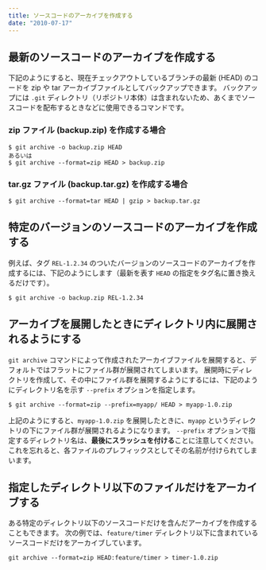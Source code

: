 ```yaml
---
title: ソースコードのアーカイブを作成する
date: "2010-07-17"
---
```


最新のソースコードのアーカイブを作成する
----

下記のようにすると、現在チェックアウトしているブランチの最新 (HEAD) のコードを zip や tar アーカイブファイルとしてバックアップできます。
バックアップには `.git` ディレクトリ（リポジトリ本体）は含まれないため、あくまでソースコードを配布するときなどに使用できるコマンドです。

### zip ファイル (backup.zip) を作成する場合

```
$ git archive -o backup.zip HEAD
あるいは
$ git archive --format=zip HEAD > backup.zip
```

### tar.gz ファイル (backup.tar.gz) を作成する場合
```
$ git archive --format=tar HEAD | gzip > backup.tar.gz
```


特定のバージョンのソースコードのアーカイブを作成する
----

例えば、タグ `REL-1.2.34` のついたバージョンのソースコードのアーカイブを作成するには、下記のようにします（最新を表す `HEAD` の指定をタグ名に置き換えるだけです）。

```
$ git archive -o backup.zip REL-1.2.34
```


アーカイブを展開したときにディレクトリ内に展開されるようにする
----

`git archive` コマンドによって作成されたアーカイブファイルを展開すると、デフォルトではフラットにファイル群が展開されてしまいます。
展開時にディレクトリを作成して、その中にファイル群を展開するようにするには、下記のようにディレクトリ名を示す `--prefix` オプションを指定します。

```
$ git archive --format=zip --prefix=myapp/ HEAD > myapp-1.0.zip
```

上記のようにすると、`myapp-1.0.zip` を展開したときに、`myapp` というディレクトリの下にファイル群が展開されるようになります。
`--prefix` オプションで指定するディレクトリ名は、**最後にスラッシュを付ける**ことに注意してください。
これを忘れると、各ファイルのプレフィックスとしてその名前が付けられてしまいます。


指定したディレクトリ以下のファイルだけをアーカイブする
----

ある特定のディレクトリ以下のソースコードだけを含んだアーカイブを作成することもできます。
次の例では、`feature/timer` ディレクトリ以下に含まれているソースコードだけをアーカイブしています。

```
git archive --format=zip HEAD:feature/timer > timer-1.0.zip
```

